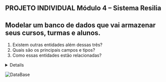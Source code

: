 ## PROJETO INDIVIDUAL Módulo 4 – Sistema Resilia

## Modelar um banco de dados que vai armazenar seus cursos, turmas e alunos.

1. Existem outras entidades além dessas três?
2. Quais são os principais campos e tipos?
3. Como essas entidades estão relacionadas?



<details>Resposta<sumary><br>
  </sumary>
   ➝ Página Inicial -  Débora <br>
   ➝ Página de  Contatos - Maria Alice <br>
   ➝ Página de Serviços - Ana Beatriz  <br>
   ➝ Página Cadastro Lista de Espera - Maria Alice <br>
   ➝ Página de Login com Recuperação de senha - Laís <br>
   ➝ Rodapé - Débora
</details>



![DataBase](https://user-images.githubusercontent.com/113525688/213037984-65d221f1-ddbd-40e3-a08d-a7106d3070df.jpeg)
